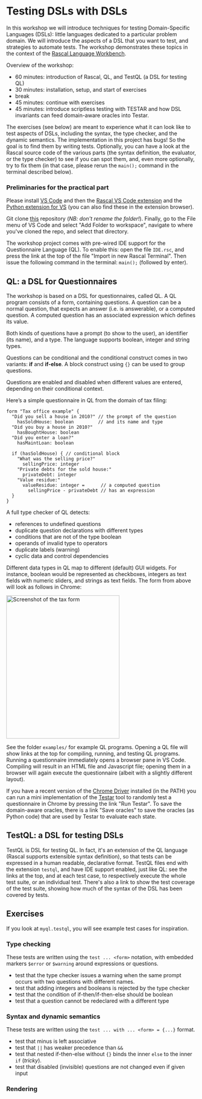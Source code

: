 
# Testing DSLs with DSLs

In this workshop we will introduce techniques for testing Domain-Specific Languages (DSLs): little languages dedicated to a particular problem domain.
We will introduce the aspects of a DSL that you want to test, and strategies to automate tests.
The workshop demonstrates these topics in the context of the [Rascal Language Workbench](https://www.rascal-mpl.org/).

Overview of the workshop:
- 60 minutes: introduction of Rascal, QL, and TestQL (a DSL for testing QL)
- 30 minutes: installation, setup, and start of exercises
- break
- 45 minutes: continue with exercises
- 45 minutes: introduce scriptless testing with TESTAR and how DSL invariants can feed domain-aware oracles into Testar.

The exercises (see below) are meant to experience what it can look like to test aspects of DSLs, including the syntax, the type checker, and the dynamic semantics. The implementation in this project has bugs! So the goal is to find them by writing tests. Optionally, you can have a look at the Rascal source code of the various parts (the syntax definition, the evaluator, or the type checker) to see if you can spot them, and, even more optionally, try to fix them (in that case, please rerun the `main();` command in the terminal described below). 

### Preliminaries for the practical part

Please install [VS Code](https://code.visualstudio.com/) and then the [Rascal VS Code extension](https://marketplace.visualstudio.com/items?itemName=usethesource.rascalmpl) and the [Python extension for VS](https://marketplace.visualstudio.com/items?itemName=ms-python.python) (you can also find these in the extension browser).

Git clone [this](https://github.com/cwi-swat/testing-dsls-with-dsls) repository (_NB: don't rename the folder!_). Finally, go to the File menu of VS Code and select "Add Folder to workspace", navigate to where you've cloned the repo, and select that directory. 

The workshop project comes with pre-wired IDE support for the Questionnaire Language (QL). 
To enable this: open the file `IDE.rsc`, and press the link at the top of the file "Import in new Rascal Terminal".
Then issue the following command in the terminal: `main();` (followed by enter).

## QL: a DSL for Questionnaires

The workshop is based on a DSL for questionnaires, called QL. A QL program consists of a form, containing questions. A question can be a normal question, that expects an answer (i.e. is answerable), or a computed question. A computed question has an associated expression which defines its value. 

Both kinds of questions have a prompt (to show to the user), an identifier (its name), and a type. The language supports boolean, integer and string types.

Questions can be conditional and the conditional construct comes in two variants: **if** and **if-else**. A block construct using `{}` can be used to group questions.

Questions are enabled and disabled when different values are entered, depending on their conditional context.

Here’s a simple questionnaire in QL from the domain of tax filing:
```
form "Tax office example" { 
  "Did you sell a house in 2010?" // the prompt of the question
    hasSoldHouse: boolean         // and its name and type
  "Did you buy a house in 2010?"
    hasBoughtHouse: boolean
  "Did you enter a loan?"
    hasMaintLoan: boolean
    
  if (hasSoldHouse) { // conditional block
    "What was the selling price?"
      sellingPrice: integer
    "Private debts for the sold house:"
      privateDebt: integer
    "Value residue:"
      valueResidue: integer =      // a computed question
        sellingPrice - privateDebt // has an expression 
  }
}
```

A full type checker of QL detects:
- references to undefined questions
- duplicate question declarations with different types
- conditions that are not of the type boolean
- operands of invalid type to operators
- duplicate labels (warning)
- cyclic data and control dependencies

Different data types in QL map to different (default) GUI widgets. For instance, boolean would be represented as checkboxes, integers as text fields with numeric sliders, and strings as text fields. The form from above will look as follows in Chrome:

<img src="https://github.com/cwi-swat/testing-dsls-with-dsls/blob/main/examples/tax.png" alt="Screenshot of the tax form" width="300" height="380" />

See the folder `examples/` for example QL programs. Opening a QL file will show links at the top for compiling, running, and testing QL programs. 
Running a questionnaire immediately opens a browser pane in VS Code. Compiling will result in an HTML file and Javascript file; opening
them in a browser will again execute the questionnaire (albeit with a slightly different layout).

If you have a recent version of the [Chrome Driver](https://googlechromelabs.github.io/chrome-for-testing/) installed (in the PATH) you can run a mini implementation of the [Testar](www.tester.org) tool to randomly test a questionnaire in Chrome by pressing the link "Run Testar". To save the domain-aware oracles, there is a link "Save oracles" to save the oracles (as Python code) that are used by Testar to evaluate each state. 


## TestQL: a DSL for testing DSLs

TestQL is DSL for testing QL. In fact, it's an extension of the QL language (Rascal supports extensible syntax definition), so that tests can be expressed in a
human readable, declarative format. TestQL files end with the extension `testql`, and have IDE support enabled, just like QL: see the links at the top, and at
each test case, to respectively execute the whole test suite, or an individual test. There's also a link to show the test coverage of the test suite, showing how much of the syntax of the DSL has been covered by tests. 


## Exercises

If you look at `myql.testql`, you will see example test cases for inspiration. 

### Type checking

These tests are written using the `test ... <form>` notation, with embedded markers `$error` or `$warning` around expressions or questions. 

- test that the type checker issues a warning when the same prompt occurs with two questions with different names. 
- test that adding integers and booleans is rejected by the type checker
- test that the condition of if-then/if-then-else should be boolean
- test that a question cannot be redeclared with a different type

### Syntax and dynamic semantics

These tests are written using the `test ... with ... <form> = {...}` format. 

- test that minus is left associative
- test that `||` has weaker precedence than `&&`
- test that nested if-then-else without `{}` binds the inner `else` to the inner `if` (_tricky_).
 - test that disabled (invisible) questions are not changed even if given input

### Rendering









